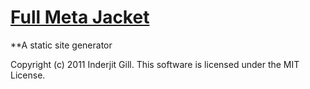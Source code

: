 <a name="README">[Full Meta Jacket](https://github.com/indy/full-meta-jacket)</a>
=======
**A static site generator


Copyright (c) 2011 Inderjit Gill. This software is licensed under the MIT License.
